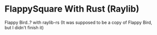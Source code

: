 # FlappySquare With Rust (Raylib)
Flappy Bird..? with raylib-rs (It was supposed to be a copy of Flappy Bird, but I didn't finish it)
